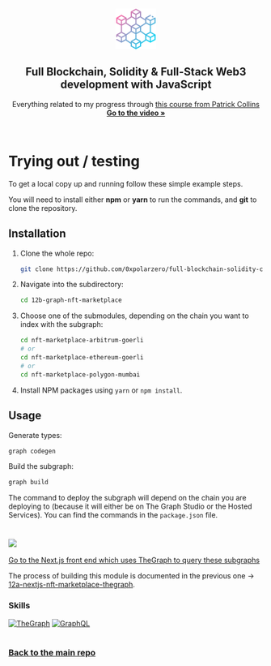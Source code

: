 <a name="readme-top"></a>

<!-- PROJECT LOGO -->
<br />
<div align="center">
  <a href="https://github.com/0xpolarzero/full-blockchain-solidity-course-js">
    <img src="../images/blockchain.png" alt="Logo" width="80" height="80">
  </a>

<h2 align="center">Full Blockchain, Solidity & Full-Stack Web3 development with JavaScript </h3>

  <p align="center">
    Everything related to my progress through <a href="https://youtu.be/gyMwXuJrbJQ">this course from Patrick Collins</a>
    <br />
    <a href="https://youtu.be/gyMwXuJrbJQ"><strong>Go to the video »</strong></a>
  </p>
</div>

<br />

# Trying out / testing

<p>To get a local copy up and running follow these simple example steps.</p>
<p>You will need to install either <strong>npm</strong> or <strong>yarn</strong> to run the commands, and <strong>git</strong> to clone the repository.</p>

## Installation

1. Clone the whole repo:
   ```sh
   git clone https://github.com/0xpolarzero/full-blockchain-solidity-course-js.git
   ```
2. Navigate into the subdirectory:
   ```sh
   cd 12b-graph-nft-marketplace
   ```
3. Choose one of the submodules, depending on the chain you want to index with the subgraph:
   ```sh
   cd nft-marketplace-arbitrum-goerli
   # or
   cd nft-marketplace-ethereum-goerli
   # or
   cd nft-marketplace-polygon-mumbai
   ```
4. Install NPM packages using `yarn` or `npm install`.

## Usage

Generate types:

```sh
graph codegen
```

Build the subgraph:

```sh
graph build
```

The command to deploy the subgraph will depend on the chain you are deploying to (because it will either be on The Graph Studio or the Hosted Services). You can find the commands in the `package.json` file.

#

<a href="https://github.com/0xpolarzero/full-blockchain-solidity-course-js/tree/main/12a-nextjs-nft-marketplace-thegraph" id="mission-12"><img src="https://shields.io/badge/Mission%2012%20-%20Next.js%20&%20TheGraph%20●%20NFT%20Marketplace%20(Lesson%2015)-742EC0?style=for-the-badge&logo=target" height="35" /></a>

<a href="https://github.com/0xpolarzero/full-blockchain-solidity-course-js/tree/main/12a-nextjs-nft-marketplace">Go to the Next.js front end which uses TheGraph to query these subgraphs</a>

The process of building this module is documented in the previous one → <a href='https://github.com/0xpolarzero/full-blockchain-solidity-course-js/tree/main/12a-nextjs-nft-marketplace-thegraph'>12a-nextjs-nft-marketplace-thegraph</a>.

### Skills

[![TheGraph]](https://thegraph.com/en/)
[![GraphQL]](https://graphql.org/)

#

### [Back to the main repo](https://github.com/0xpolarzero/full-blockchain-solidity-course-js)

[thegraph]: https://custom-icon-badges.demolab.com/badge/TheGraph-0C0A1C?style=for-the-badge&logo=thegraph&logoColor=white
[graphql]: https://img.shields.io/badge/GraphQL-E10098.svg?style=for-the-badge&logo=GraphQL&logoColor=white
